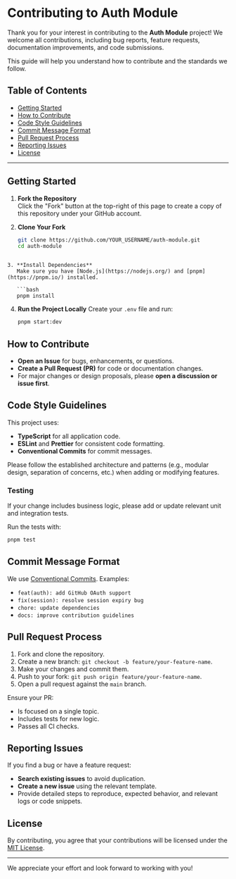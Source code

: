 # Contributing to Auth Module

Thank you for your interest in contributing to the **Auth Module** project! We welcome all contributions, including bug reports, feature requests, documentation improvements, and code submissions.

This guide will help you understand how to contribute and the standards we follow.
## Table of Contents
- [Getting Started](#getting-started)
- [How to Contribute](#how-to-contribute)
- [Code Style Guidelines](#code-style-guidelines)
- [Commit Message Format](#commit-message-format)
- [Pull Request Process](#pull-request-process)
- [Reporting Issues](#reporting-issues)
- [License](#license)

---
## Getting Started

1. **Fork the Repository**  
   Click the "Fork" button at the top-right of this page to create a copy of this repository under your GitHub account.

2. **Clone Your Fork**  
   ```bash
   git clone https://github.com/YOUR_USERNAME/auth-module.git
   cd auth-module
```

3. **Install Dependencies**
   Make sure you have [Node.js](https://nodejs.org/) and [pnpm](https://pnpm.io/) installed.

   ```bash
   pnpm install
   ```

4. **Run the Project Locally**
   Create your `.env` file and run:

   ```bash
   pnpm start:dev
   ```

## How to Contribute

* **Open an Issue** for bugs, enhancements, or questions.
* **Create a Pull Request (PR)** for code or documentation changes.
* For major changes or design proposals, please **open a discussion or issue first**.

## Code Style Guidelines

This project uses:

* **TypeScript** for all application code.
* **ESLint** and **Prettier** for consistent code formatting.
* **Conventional Commits** for commit messages.

Please follow the established architecture and patterns (e.g., modular design, separation of concerns, etc.) when adding or modifying features.

### Testing

If your change includes business logic, please add or update relevant unit and integration tests.

Run the tests with:

```bash
pnpm test
```

## Commit Message Format

We use [Conventional Commits](https://www.conventionalcommits.org/en/v1.0.0/). Examples:

* `feat(auth): add GitHub OAuth support`
* `fix(session): resolve session expiry bug`
* `chore: update dependencies`
* `docs: improve contribution guidelines`

## Pull Request Process

1. Fork and clone the repository.
2. Create a new branch: `git checkout -b feature/your-feature-name`.
3. Make your changes and commit them.
4. Push to your fork: `git push origin feature/your-feature-name`.
5. Open a pull request against the `main` branch.

Ensure your PR:

* Is focused on a single topic.
* Includes tests for new logic.
* Passes all CI checks.

## Reporting Issues

If you find a bug or have a feature request:

* **Search existing issues** to avoid duplication.
* **Create a new issue** using the relevant template.
* Provide detailed steps to reproduce, expected behavior, and relevant logs or code snippets.

## License

By contributing, you agree that your contributions will be licensed under the [MIT License](LICENSE).

---

We appreciate your effort and look forward to working with you!


